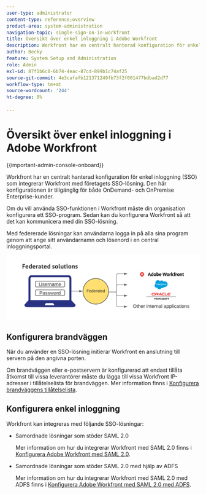 ```yaml
---
user-type: administrator
content-type: reference;overview
product-area: system-administration
navigation-topic: single-sign-on-in-workfront
title: Översikt över enkel inloggning i Adobe Workfront
description: Workfront har en centralt hanterad konfiguration för enkel inloggning (SSO) som enkelt kan integrera Workfront med företagets befintliga SSO-lösning. Den här konfigurationen är enkel att konfigurera och hantera och är tillgänglig för både OnDemand- och OnPremise Enterprise-kunder.
author: Becky
feature: System Setup and Administration
role: Admin
exl-id: 87f1b6c0-6b74-4eac-87cd-899b1c74af25
source-git-commit: 4e3cafafb121371249fb73f2f001477bdbad2d77
workflow-type: tm+mt
source-wordcount: '244'
ht-degree: 0%

---
```


# Översikt över enkel inloggning i Adobe Workfront

<!--Audited: 12/2023-->

{{important-admin-console-onboard}}


Workfront har en centralt hanterad konfiguration för enkel inloggning (SSO) som integrerar Workfront med företagets SSO-lösning. Den här konfigurationen är tillgänglig för både OnDemand- och OnPremise Enterprise-kunder.

Om du vill använda SSO-funktionen i Workfront måste din organisation konfigurera ett SSO-program. Sedan kan du konfigurera Workfront så att det kan kommunicera med din SSO-lösning.

Med federerade lösningar kan användarna logga in på alla sina program genom att ange sitt användarnamn och lösenord i en central inloggningsportal.

![](assets/overview-sso-wf-fed-only.png)


## Konfigurera brandväggen

När du använder en SSO-lösning initierar Workfront en anslutning till servern på den angivna porten.

Om brandväggen eller e-postservern är konfigurerad att endast tillåta åtkomst till vissa leverantörer måste du lägga till vissa Workfront IP-adresser i tillåtelselista för brandväggen. Mer information finns i [Konfigurera brandväggens tillåtelselista](../../../administration-and-setup/get-started-wf-administration/configure-your-firewall.md).

## Konfigurera enkel inloggning

Workfront kan integreras med följande SSO-lösningar:

* Samordnade lösningar som stöder SAML 2.0

  Mer information om hur du integrerar Workfront med SAML 2.0 finns i [Konfigurera Adobe Workfront med SAML 2.0](../../../administration-and-setup/add-users/single-sign-on/configure-workfront-saml-2.md).

* Samordnade lösningar som stöder SAML 2.0 med hjälp av ADFS

  Mer information om hur du integrerar Workfront med SAML 2.0 med ADFS finns i [Konfigurera Adobe Workfront med SAML 2.0 med ADFS](../../../administration-and-setup/add-users/single-sign-on/configure-workfront-saml-2-adfs.md).
